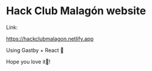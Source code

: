 # Hack Club Malagón website #

 Link: </br>

https://hackclubmalagon.netlify.app

Using Gastby + React 🤖

Hope you love it💖! 
